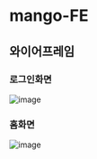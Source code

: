 # mango-FE

## 와이어프레임

### 로그인화면
![image](https://github.com/mango-trip/mango-FE/assets/62638990/154b94ae-1967-43f5-8e9b-e23d811e10fa)

### 홈화면
![image](https://github.com/mango-trip/mango-FE/assets/62638990/15a4eb4a-1e3e-473a-a6e3-54fee082e63a)
